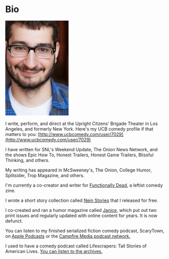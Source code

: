 # Bio

![Matthew Brian Cohen - headshot](/headshot2_web_crop.jpg)

I write, perform, and direct at the Upright Citzens' Brigade Theater in Los Angeles, and formerly New York. Here's my UCB comedy profile if that matters to you: [http://www.ucbcomedy.com/user/7029](http://www.ucbcomedy.com/user/7029)

I have written for SNL's Weekend Update, The Onion News Network, and the shows Epic How To, Honest Trailers, Honest Game Trailers, Blissful Thinking, and others.

My writing has appeared in McSweeney's, The Onion, College Humor, Splitsider, Trop Magazine, and others.

I'm currently a co-creator and writer for [Functionally Dead](https://www.functionallydead.com), a leftist comedy zine.

I wrote a short story collection called [Nein Stories](/neinstories.md) that I released for free.

I co-created and ran a humor magazine called [Janice](https://www.janicemag.com), which put out two print issues and regularly updated with online content for years. It is now defunct.

You can listen to my finished serialized fiction comedy podcast, ScaryTown, on [Apple Podcasts](https://itunes.apple.com/us/podcast/scarytown/id1295260047?mt=2) or the [Campfire Media podcast network.](http://wearecampfire.media/podcasts/scarytown/)

I used to have a comedy podcast called Lifescrapers: Tall Stories of American Lives. [You can listen to the archives.](/media/lifescrapers)
